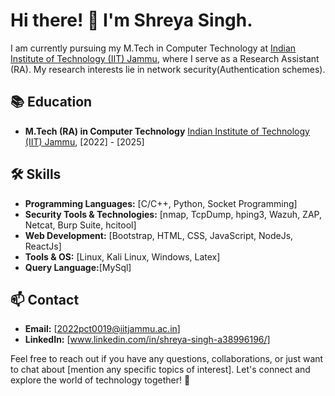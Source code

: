 # Hi there! 👋 I'm Shreya Singh.

I am currently pursuing my M.Tech in Computer Technology at [Indian Institute of Technology (IIT) Jammu](http://iitjammu.ac.in/), where I serve as a Research Assistant (RA). My research interests lie in network security(Authentication schemes).
## 📚 Education

- **M.Tech (RA) in Computer Technology**
  [Indian Institute of Technology (IIT) Jammu](http://iitjammu.ac.in/), [2022] - [2025]


## 🛠️ Skills

- **Programming Languages:** [C/C++, Python, Socket Programming]
- **Security Tools & Technologies:** [nmap, TcpDump, hping3, Wazuh, ZAP, Netcat, Burp Suite, hcitool]
- **Web Development:** [Bootstrap, HTML, CSS, JavaScript, NodeJs, ReactJs]
- **Tools & OS:** [Linux, Kali Linux, Windows, Latex]
- **Query Language:**[MySql]
 

## 📫 Contact

- **Email:** [2022pct0019@iitjammu.ac.in]
- **LinkedIn:** [www.linkedin.com/in/shreya-singh-a38996196/]



Feel free to reach out if you have any questions, collaborations, or just want to chat about [mention any specific topics of interest]. Let's connect and explore the world of technology together! 🚀

